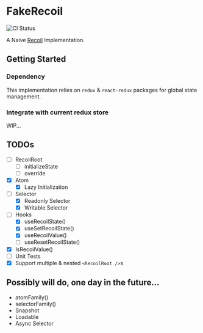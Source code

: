 # FakeRecoil

![CI Status](https://github.com/fenprace/FakeRecoil/actions/workflows/build.yml/badge.svg)

A Naive [Recoil](https://github.com/facebookexperimental/Recoil) Implementation.

## Getting Started

### Dependency

This implementation relies on `redux` & `react-redux` packages for global state management.

### Integrate with current redux store

WIP...

## TODOs

- [ ] RecoilRoot
  - [ ] initializeState
  - [ ] override
- [x] Atom
  - [x] Lazy Initialization
- [ ] Selector
  - [x] Readonly Selector
  - [x] Writable Selector
- [ ] Hooks
  - [x] useRecoilState()
  - [x] useSetRecoilState()
  - [x] useRecoilValue()
  - [ ] useResetRecoilState()
- [x] IsRecoilValue()
- [ ] Unit Tests
- [x] Support multiple & nested `<RecoilRoot />`s

## Possibly will do, one day in the future...

- atomFamily()
- selectorFamily()
- Snapshot
- Loadable
- Async Selector
